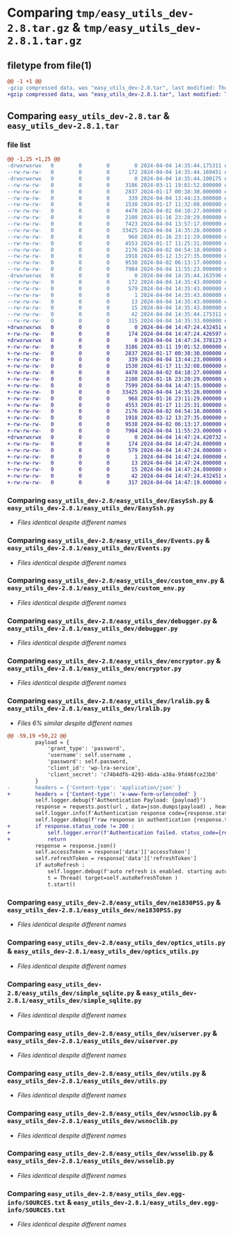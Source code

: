 # Comparing `tmp/easy_utils_dev-2.8.tar.gz` & `tmp/easy_utils_dev-2.8.1.tar.gz`

## filetype from file(1)

```diff
@@ -1 +1 @@
-gzip compressed data, was "easy_utils_dev-2.8.tar", last modified: Thu Apr  4 14:35:44 2024, max compression
+gzip compressed data, was "easy_utils_dev-2.8.1.tar", last modified: Thu Apr  4 14:47:24 2024, max compression
```

## Comparing `easy_utils_dev-2.8.tar` & `easy_utils_dev-2.8.1.tar`

### file list

```diff
@@ -1,25 +1,25 @@
-drwxrwxrwx   0        0        0        0 2024-04-04 14:35:44.175311 easy_utils_dev-2.8/
--rw-rw-rw-   0        0        0      172 2024-04-04 14:35:44.169451 easy_utils_dev-2.8/PKG-INFO
-drwxrwxrwx   0        0        0        0 2024-04-04 14:35:44.100175 easy_utils_dev-2.8/easy_utils_dev/
--rw-rw-rw-   0        0        0     3186 2024-03-11 19:01:52.000000 easy_utils_dev-2.8/easy_utils_dev/EasySsh.py
--rw-rw-rw-   0        0        0     2837 2024-01-17 00:38:30.000000 easy_utils_dev-2.8/easy_utils_dev/Events.py
--rw-rw-rw-   0        0        0      339 2024-04-04 13:44:23.000000 easy_utils_dev-2.8/easy_utils_dev/__init__.py
--rw-rw-rw-   0        0        0     1530 2024-01-17 11:32:08.000000 easy_utils_dev-2.8/easy_utils_dev/custom_env.py
--rw-rw-rw-   0        0        0     4470 2024-04-02 04:10:27.000000 easy_utils_dev-2.8/easy_utils_dev/debugger.py
--rw-rw-rw-   0        0        0     2100 2024-01-16 23:20:29.000000 easy_utils_dev-2.8/easy_utils_dev/encryptor.py
--rw-rw-rw-   0        0        0     7423 2024-04-04 13:57:17.000000 easy_utils_dev-2.8/easy_utils_dev/lralib.py
--rw-rw-rw-   0        0        0    33425 2024-04-04 14:35:28.000000 easy_utils_dev-2.8/easy_utils_dev/ne1830PSS.py
--rw-rw-rw-   0        0        0      968 2024-01-16 23:11:29.000000 easy_utils_dev-2.8/easy_utils_dev/optics_utils.py
--rw-rw-rw-   0        0        0     4553 2024-01-17 11:25:31.000000 easy_utils_dev-2.8/easy_utils_dev/simple_sqlite.py
--rw-rw-rw-   0        0        0     2176 2024-04-02 04:54:18.000000 easy_utils_dev-2.8/easy_utils_dev/uiserver.py
--rw-rw-rw-   0        0        0     1918 2024-03-12 13:27:35.000000 easy_utils_dev-2.8/easy_utils_dev/utils.py
--rw-rw-rw-   0        0        0     9538 2024-04-02 06:13:17.000000 easy_utils_dev-2.8/easy_utils_dev/wsnoclib.py
--rw-rw-rw-   0        0        0     7984 2024-04-04 11:55:23.000000 easy_utils_dev-2.8/easy_utils_dev/wsselib.py
-drwxrwxrwx   0        0        0        0 2024-04-04 14:35:44.163596 easy_utils_dev-2.8/easy_utils_dev.egg-info/
--rw-rw-rw-   0        0        0      172 2024-04-04 14:35:43.000000 easy_utils_dev-2.8/easy_utils_dev.egg-info/PKG-INFO
--rw-rw-rw-   0        0        0      579 2024-04-04 14:35:43.000000 easy_utils_dev-2.8/easy_utils_dev.egg-info/SOURCES.txt
--rw-rw-rw-   0        0        0        1 2024-04-04 14:35:43.000000 easy_utils_dev-2.8/easy_utils_dev.egg-info/dependency_links.txt
--rw-rw-rw-   0        0        0       13 2024-04-04 14:35:43.000000 easy_utils_dev-2.8/easy_utils_dev.egg-info/requires.txt
--rw-rw-rw-   0        0        0       15 2024-04-04 14:35:43.000000 easy_utils_dev-2.8/easy_utils_dev.egg-info/top_level.txt
--rw-rw-rw-   0        0        0       42 2024-04-04 14:35:44.175311 easy_utils_dev-2.8/setup.cfg
--rw-rw-rw-   0        0        0      315 2024-04-04 14:35:33.000000 easy_utils_dev-2.8/setup.py
+drwxrwxrwx   0        0        0        0 2024-04-04 14:47:24.432451 easy_utils_dev-2.8.1/
+-rw-rw-rw-   0        0        0      174 2024-04-04 14:47:24.426597 easy_utils_dev-2.8.1/PKG-INFO
+drwxrwxrwx   0        0        0        0 2024-04-04 14:47:24.378123 easy_utils_dev-2.8.1/easy_utils_dev/
+-rw-rw-rw-   0        0        0     3186 2024-03-11 19:01:52.000000 easy_utils_dev-2.8.1/easy_utils_dev/EasySsh.py
+-rw-rw-rw-   0        0        0     2837 2024-01-17 00:38:30.000000 easy_utils_dev-2.8.1/easy_utils_dev/Events.py
+-rw-rw-rw-   0        0        0      339 2024-04-04 13:44:23.000000 easy_utils_dev-2.8.1/easy_utils_dev/__init__.py
+-rw-rw-rw-   0        0        0     1530 2024-01-17 11:32:08.000000 easy_utils_dev-2.8.1/easy_utils_dev/custom_env.py
+-rw-rw-rw-   0        0        0     4470 2024-04-02 04:10:27.000000 easy_utils_dev-2.8.1/easy_utils_dev/debugger.py
+-rw-rw-rw-   0        0        0     2100 2024-01-16 23:20:29.000000 easy_utils_dev-2.8.1/easy_utils_dev/encryptor.py
+-rw-rw-rw-   0        0        0     7599 2024-04-04 14:47:15.000000 easy_utils_dev-2.8.1/easy_utils_dev/lralib.py
+-rw-rw-rw-   0        0        0    33425 2024-04-04 14:35:28.000000 easy_utils_dev-2.8.1/easy_utils_dev/ne1830PSS.py
+-rw-rw-rw-   0        0        0      968 2024-01-16 23:11:29.000000 easy_utils_dev-2.8.1/easy_utils_dev/optics_utils.py
+-rw-rw-rw-   0        0        0     4553 2024-01-17 11:25:31.000000 easy_utils_dev-2.8.1/easy_utils_dev/simple_sqlite.py
+-rw-rw-rw-   0        0        0     2176 2024-04-02 04:54:18.000000 easy_utils_dev-2.8.1/easy_utils_dev/uiserver.py
+-rw-rw-rw-   0        0        0     1918 2024-03-12 13:27:35.000000 easy_utils_dev-2.8.1/easy_utils_dev/utils.py
+-rw-rw-rw-   0        0        0     9538 2024-04-02 06:13:17.000000 easy_utils_dev-2.8.1/easy_utils_dev/wsnoclib.py
+-rw-rw-rw-   0        0        0     7984 2024-04-04 11:55:23.000000 easy_utils_dev-2.8.1/easy_utils_dev/wsselib.py
+drwxrwxrwx   0        0        0        0 2024-04-04 14:47:24.420732 easy_utils_dev-2.8.1/easy_utils_dev.egg-info/
+-rw-rw-rw-   0        0        0      174 2024-04-04 14:47:24.000000 easy_utils_dev-2.8.1/easy_utils_dev.egg-info/PKG-INFO
+-rw-rw-rw-   0        0        0      579 2024-04-04 14:47:24.000000 easy_utils_dev-2.8.1/easy_utils_dev.egg-info/SOURCES.txt
+-rw-rw-rw-   0        0        0        1 2024-04-04 14:47:24.000000 easy_utils_dev-2.8.1/easy_utils_dev.egg-info/dependency_links.txt
+-rw-rw-rw-   0        0        0       13 2024-04-04 14:47:24.000000 easy_utils_dev-2.8.1/easy_utils_dev.egg-info/requires.txt
+-rw-rw-rw-   0        0        0       15 2024-04-04 14:47:24.000000 easy_utils_dev-2.8.1/easy_utils_dev.egg-info/top_level.txt
+-rw-rw-rw-   0        0        0       42 2024-04-04 14:47:24.432451 easy_utils_dev-2.8.1/setup.cfg
+-rw-rw-rw-   0        0        0      317 2024-04-04 14:47:19.000000 easy_utils_dev-2.8.1/setup.py
```

### Comparing `easy_utils_dev-2.8/easy_utils_dev/EasySsh.py` & `easy_utils_dev-2.8.1/easy_utils_dev/EasySsh.py`

 * *Files identical despite different names*

### Comparing `easy_utils_dev-2.8/easy_utils_dev/Events.py` & `easy_utils_dev-2.8.1/easy_utils_dev/Events.py`

 * *Files identical despite different names*

### Comparing `easy_utils_dev-2.8/easy_utils_dev/custom_env.py` & `easy_utils_dev-2.8.1/easy_utils_dev/custom_env.py`

 * *Files identical despite different names*

### Comparing `easy_utils_dev-2.8/easy_utils_dev/debugger.py` & `easy_utils_dev-2.8.1/easy_utils_dev/debugger.py`

 * *Files identical despite different names*

### Comparing `easy_utils_dev-2.8/easy_utils_dev/encryptor.py` & `easy_utils_dev-2.8.1/easy_utils_dev/encryptor.py`

 * *Files identical despite different names*

### Comparing `easy_utils_dev-2.8/easy_utils_dev/lralib.py` & `easy_utils_dev-2.8.1/easy_utils_dev/lralib.py`

 * *Files 6% similar despite different names*

```diff
@@ -59,19 +59,22 @@
         payload = {
             'grant_type': 'password',
             'username': self.username ,
             'password': self.password,
             'client_id': 'wp-lra-service',
             'client_secret': 'c74b4dfb-4293-46da-a38a-9fd46fce23b0'
         }
-        headers = {'Content-type': 'application/json' }
+        headers = {'Content-type': 'x-www-form-urlencoded' }
         self.logger.debug(f'Authentication Payload: {payload}')
         response = requests.post(url , data=json.dumps(payload) , headers=headers , verify=False)
         self.logger.info(f'Authentication response code={response.status_code}')
         self.logger.debug(f'raw response in authentication {response.text}')
+        if response.status_code != 200 :
+            self.logger.error(f'Authentication failed. status_code={response.status_code} {response.text}')
+            return
         response = response.json()
         self.accessToken = response['data']['accessToken']
         self.refreshToken = response['data']['refreshToken']
         if autoRefresh :
             self.logger.debug(f'auto refresh is enabled. starting auto refresh thread ..')
             t = Thread( target=self.autoRefreshToken )
             t.start()
```

### Comparing `easy_utils_dev-2.8/easy_utils_dev/ne1830PSS.py` & `easy_utils_dev-2.8.1/easy_utils_dev/ne1830PSS.py`

 * *Files identical despite different names*

### Comparing `easy_utils_dev-2.8/easy_utils_dev/optics_utils.py` & `easy_utils_dev-2.8.1/easy_utils_dev/optics_utils.py`

 * *Files identical despite different names*

### Comparing `easy_utils_dev-2.8/easy_utils_dev/simple_sqlite.py` & `easy_utils_dev-2.8.1/easy_utils_dev/simple_sqlite.py`

 * *Files identical despite different names*

### Comparing `easy_utils_dev-2.8/easy_utils_dev/uiserver.py` & `easy_utils_dev-2.8.1/easy_utils_dev/uiserver.py`

 * *Files identical despite different names*

### Comparing `easy_utils_dev-2.8/easy_utils_dev/utils.py` & `easy_utils_dev-2.8.1/easy_utils_dev/utils.py`

 * *Files identical despite different names*

### Comparing `easy_utils_dev-2.8/easy_utils_dev/wsnoclib.py` & `easy_utils_dev-2.8.1/easy_utils_dev/wsnoclib.py`

 * *Files identical despite different names*

### Comparing `easy_utils_dev-2.8/easy_utils_dev/wsselib.py` & `easy_utils_dev-2.8.1/easy_utils_dev/wsselib.py`

 * *Files identical despite different names*

### Comparing `easy_utils_dev-2.8/easy_utils_dev.egg-info/SOURCES.txt` & `easy_utils_dev-2.8.1/easy_utils_dev.egg-info/SOURCES.txt`

 * *Files identical despite different names*

